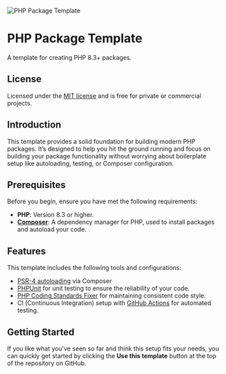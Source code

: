![PHP Package Template](https://raw.githubusercontent.com/andrewdyer/andrewdyer/refs/heads/main/assets/images/covers/php-package-template.png)

# PHP Package Template

A template for creating PHP 8.3+ packages.

## License

Licensed under the [MIT license](https://opensource.org/licenses/MIT) and is free for private or commercial projects.

## Introduction

This template provides a solid foundation for building modern PHP packages. It’s designed to help you hit the ground running and focus on building your package functionality without worrying about boilerplate setup like autoloading, testing, or Composer configuration.

## Prerequisites

Before you begin, ensure you have met the following requirements:

- **PHP**: Version 8.3 or higher.
- **[Composer](https://getcomposer.org)**: A dependency manager for PHP, used to install packages and autoload your code.

## Features

This template includes the following tools and configurations:

- [PSR-4 autoloading](https://www.php-fig.org/psr/psr-4/) via Composer
- [PHPUnit](https://phpunit.de/) for unit testing to ensure the reliability of your code.
- [PHP Coding Standards Fixer](https://cs.symfony.com/) for maintaining consistent code style.
- CI (Continuous Integration) setup with [GitHub Actions](https://github.com/features/actions) for automated testing.

## Getting Started

If you like what you've seen so far and think this setup fits your needs, you can quickly get started by clicking the **Use this template** button at the top of the repository on GitHub.
